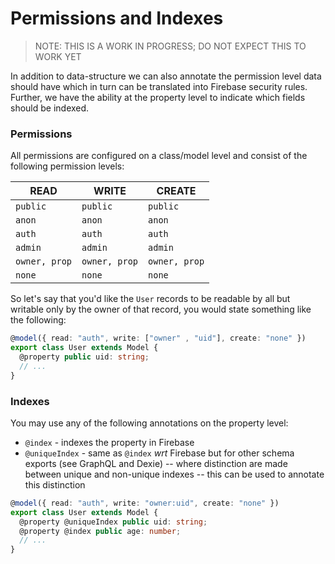 # Permissions and Indexes

> NOTE: THIS IS A WORK IN PROGRESS; DO NOT EXPECT THIS TO WORK YET

In addition to data-structure we can also annotate the permission level data should have which  in turn can be translated into Firebase security rules. Further, we have the ability at the property level to indicate which fields should be indexed.

### Permissions

All permissions are configured on a class/model level and consist of the following permission levels:

| READ          | WRITE         | CREATE        |
| ------------- | ------------- | ------------- |
| `public`      | `public`      | `public`      |
| `anon`        | `anon`        | `anon`        |
| `auth`        | `auth`        | `auth`        |
| `admin`       | `admin`       | `admin`       |
| `owner, prop` | `owner, prop` | `owner, prop` |
| `none`        | `none`        | `none`        |

 So let's say that you'd like the `User` records to be readable by all but writable only by the owner of that record, you would state something like the following:

```typescript
@model({ read: "auth", write: ["owner" , "uid"], create: "none" })
export class User extends Model {
  @property public uid: string;
  // ...
}
```

### Indexes

You may use any of the following annotations on the property level:

- `@index` - indexes the property in Firebase
- `@uniqueIndex` - same as `@index` *wrt* Firebase but for other schema exports (see GraphQL and Dexie) -- where distinction are made between unique and non-unique indexes -- this can be used to annotate this distinction

```typescript
@model({ read: "auth", write: "owner:uid", create: "none" })
export class User extends Model {
  @property @uniqueIndex public uid: string;
  @property @index public age: number;
  // ...
}
```
